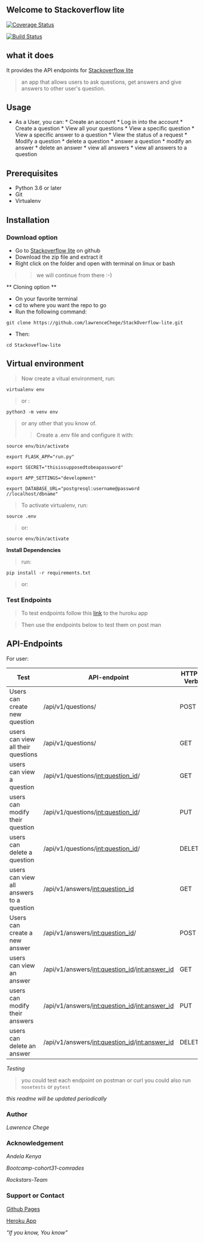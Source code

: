 ## Welcome to Stackoverflow lite
[![Coverage Status](https://coveralls.io/repos/github/lawrenceChege/StackOverflow-lite/badge.svg?branch=159869319-challenge-2--updated)](https://coveralls.io/github/lawrenceChege/StackOverflow-lite?branch=159869319-challenge-2--updated)

[![Build Status](https://travis-ci.org/lawrenceChege/StackOverflow-lite.svg?branch=159869319-challenge-2--updated)](https://travis-ci.org/lawrenceChege/StackOverflow-lite)


## what it does

It provides the API endpoints for [Stackoverflow lite](https://stackoverflow-liter.herokuapp.com/)
> an app that allows users to ask questions, get answers and give answers to other user's question.

## Usage

* As a User, you can:
                    * Create an account
                    * Log in into the account
                    * Create a question
                    * View all your questions
                    * View a specific question
                    * View a specific answer to a question
                    * View the status of a request
                    * Modify a question
                    * delete a question
                    * answer a question
                    * modify an answer
                    * delete an answer
                    * view all answers
                    * view all answers to a question


## Prerequisites

* Python 3.6 or later
* Git
* Virtualenv

## Installation

### Download option

* Go to [Stackoverflow lite](https://github.com/lawrenceChege/StackOverflow-lite) on github
* Download the zip file and extract it
* Right click on the folder and open with terminal on linux or bash

>> we will continue from there :-)

** Cloning option **

* On your favorite terminal
* cd to where you want the repo to go
* Run the following command:

`git clone https://github.com/lawrenceChege/StackOverflow-lite.git`

* Then:

`cd Stackoveflow-lite`

## Virtual environment

> Now create a vitual environment, run:

`virtualenv env`

> or :

`python3 -m venv env`

> or any other that you know of.
> > Create a .env file and configure it with:

``` gherkin
source env/bin/activate

export FLASK_APP="run.py"

export SECRET="thisissupposedtobeapassword"

export APP_SETTINGS="development"

export DATABASE_URL="postgresql:username@password    //localhost/dbname"
```

>To activate virtualenv, run:

`source .env`

> or:

`source env/bin/activate`

**Install Dependencies**
> run:

`pip install -r requirements.txt`

> or:

### Test Endpoints
> To test endpoints follow this [link](https://stackoverflow-liter.herokuapp.com/) to the huroku app

> Then use the endpoints below to test them on post man

## API-Endpoints

For user:

Test | API-endpoint |HTTP-Verb | Inputs
---------------------| ---------------- | ------ | ----------------
Users can create new question |/api/v1/questions/ | POST | {"question_id":7,"title":"title","body":"body"}
users can view all their questions | /api/v1/questions/ | GET | None
users can view a question | /api/v1/questions/<int:question_id>/ | GET |None
users can modify their question | /api/v1/questions/<int:question_id>/ | PUT |{"title":"title", "body":"body"}
users can delete a question | /api/v1/questions/<int:question_id>/ | DELETE |None
users can view all answers to a question | /api/v1/answers/<int:question_id> | GET | None
Users can create a new answer |/api/v1/answers/<int:question_id>/ | POST |{"question_id":1,"answer_id":7,"body":"body"}
users can view an answer | /api/v1/answers/<int:question_id>/<int:answer_id> | GET |None 
users can modify their answers | /api/v1/answers/<int:question_id>/<int:answer_id> | PUT |{"body":"body"}
users can delete an answer | /api/v1/answers/<int:question_id>/<int:answer_id> | DELETE | None

*Testing*
> you could test each endpoint on postman or curl
> you could also run
`nosetests`
or
`pytest`

*this readme will be updated periodically*
### Author

*Lawrence Chege*

### Acknowledgement

*Andela Kenya*

*Bootcamp-cohort31-comrades*

*Rockstars-Team*

### Support or Contact

[Github Pages](https://lawrencechege.github.io/StackOverflow-lite/)

[Heroku App](https://stackoverflow-liter.herokuapp.com/)

*"If you know, You know"*